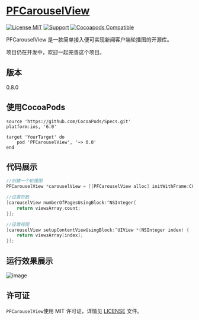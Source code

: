 [PFCarouselView](https://github.com/PFei-He/PFCarouselView)
===

[![License MIT](https://img.shields.io/badge/license-MIT-green.svg)](https://raw.githubusercontent.com/PFei-He/PFCarouselView/master/LICENSE)
[![Support](https://img.shields.io/badge/support-iOS%206%2B%20-blue.svg?style=flat)](https://www.apple.com/nl/ios/)
[![Cocoapods Compatible](https://img.shields.io/cocoapods/v/PFCarouselView.svg)](https://img.shields.io/cocoapods/v/PFCarouselView.svg)

PFCarouselView 是一款简单接入便可实现新闻客户端轮播图的开源库。

项目仍在开发中，欢迎一起完善这个项目。

版本
---
0.8.0

使用CocoaPods
---
```
source 'https://github.com/CocoaPods/Specs.git'
platform:ios, '6.0'

target 'YourTarget' do
    pod 'PFCarouselView', '~> 0.8'
end
```

代码展示
---
```objective-c
//创建一个轮播图
PFCarouselView *carouselView = [[PFCarouselView alloc] initWithFrame:CGRectMake(0, 100, 320, 200)];
```

```objective-c
//设置页数
[carouselView numberOfPagesUsingBlock:^NSInteger{
    return viewsArray.count;
}];
```

```objective-c
//设置视图
[carouselView setupContentViewUsingBlock:^UIView *(NSInteger index) {
    return viewsArray[index];
}];
```

运行效果展示
---
![image](https://github.com/PFei-He/PFCarouselView/blob/master/PFCarouselView.gif)

许可证
---
`PFCarouselView`使用 MIT 许可证，详情见 [LICENSE](https://raw.githubusercontent.com/PFei-He/PFCarouselView/master/LICENSE) 文件。
